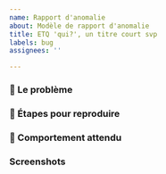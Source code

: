 ```yaml
---
name: Rapport d'anomalie
about: Modèle de rapport d'anomalie
title: ETQ 'qui?', un titre court svp
labels: bug
assignees: ''

---
```


### :bug: Le problème

<!-- Une description claire et concise du problème observé -->

### :footprints: Étapes pour reproduire

<!-- Étapes pour reproduire le comportement:
1. Aller sur '...'
2. Cliquer sur '...'
3. Scroller sur '...'
4. Il y a l'erreur '...'
-->

### :dart: Comportement attendu

<!-- Une description claire de ce qui devrait se passer normalement -->

### Screenshots

<!-- Si possible, un petit screenshot du problème -->
